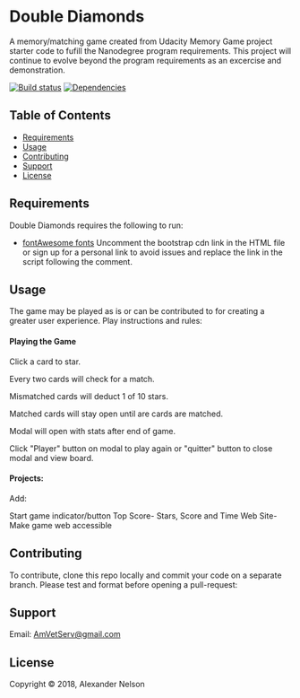 
Double Diamonds
==========

A memory/matching game created from Udacity Memory Game project starter code to fufill the Nanodegree program requirements. This project will continue to evolve beyond the program requirements as an excercise and demonstration.


[![Build status][shield-build]](#)
[![Dependencies][shield-dependencies]](#)


Table of Contents
-----------------

  * [Requirements](#requirements)
  * [Usage](#usage)
  * [Contributing](#contributing)
  * [Support](#support)
  * [License](#license)


Requirements
------------

Double Diamonds requires the following to run:

  * [fontAwesome fonts][fontAwesome] Uncomment the bootstrap cdn link in the HTML file or sign up for a personal link to avoid issues and replace the link in the script following the comment.


Usage
-----
The game may be played as is or can be contributed to for creating a greater user experience. Play instructions and rules:


#### Playing the Game

Click a card to star.

Every two cards will check for a match.

Mismatched cards will deduct 1 of 10 stars.

Matched cards will stay open until are cards are matched.

Modal will open with stats after end of game.

Click "Player" button on modal to play again or "quitter" button to close modal and view board.

#### Projects:

Add:

Start game indicator/button
Top Score- Stars, Score and Time
Web Site- Make game web accessible


Contributing
------------

To contribute, clone this repo locally and commit your code on a separate branch. Please test and format before opening a pull-request:


Support
---------------------

Email: AmVetServ@gmail.com


License
-------

Copyright &copy; 2018, Alexander Nelson



[fontAwesome]: https://fontawesome.com/changelog/latest
[shield-dependencies]: https://img.shields.io/badge/dependencies-up%20to%20date-brightgreen.svg
[shield-build]: https://img.shields.io/badge/build-passing-brightgreen.svg
